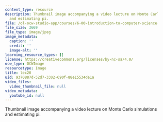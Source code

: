 ```yaml
---
content_type: resource
description: Thumbnail image accompanying a video lecture on Monte Carlo simulations
  and estimating pi.
file: /ol-ocw-studio-app/courses/6-00-introduction-to-computer-science-and-programming-fall-2008/9370887d52d73302690f88e15534de1a_lec20.jpg
file_size: 3669
file_type: image/jpeg
image_metadata:
  caption: ''
  credit: ''
  image-alt: ''
learning_resource_types: []
license: https://creativecommons.org/licenses/by-nc-sa/4.0/
ocw_type: OCWImage
resourcetype: Image
title: lec20
uid: 9370887d-52d7-3302-690f-88e15534de1a
video_files:
  video_thumbnail_file: null
video_metadata:
  youtube_id: null
---
```

Thumbnail image accompanying a video lecture on Monte Carlo simulations and estimating pi.
